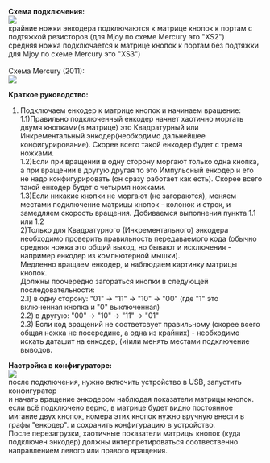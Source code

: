 **Схема подключения:**<br>
<img src='http://mmjoy.googlecode.com/svn/wiki/Encoder.jpg' /> <br>
крайние ножки энкодера подключаются к матрице кнопок к портам с подтяжкой резисторов (для Mjoy по схеме Mercury это "XS2")<br>
средняя ножка подключается к матрице кнопок к портам без подтяжки для Mjoy по схеме Mercury это "XS3")<br>
<br>
Схема Mercury (2011):<br>
<img src='http://mmjoy.googlecode.com/svn/wiki/Mjoy_2011.png' /><br>

<b>Краткое руководство:</b><br>
1) Подключаем енкодер к матрице кнопок и начинаем вращение:<br>
1.1)Правильно подключенный енкодер начнет хаотично моргать двумя кнопками(в матрице) это Квадратурный или Инкрементальный энкодер(необходимо дальнейшее конфигурирование). Скорее всего такой енкодер будет с тремя ножками.<br>
1.2)Если при вращении в одну сторону моргают только одна кнопка, а при вращении в другую другая то это Импульсный енкодер и его не надо конфигурировать (он сразу работает как есть). Скорее всего такой енкодер будет с четырмя ножками.<br>
1.3)Если никакие кнопки не моргают (не загораются), меняем местами подключение матрицы кнопок - колонок и строк, и замедляем скорость вращения. Добиваемся выполнения пункта 1.1 или 1.2<br>
2)Только для Квадратурного (Инкрементального) энкодера необходимо проверить правильность передаваемого кода (обычно средняя ножка это общий выход, но бывают и исключения - например енкодер из компьютерной мышки).<br>
Медленно вращаем енкодер, и наблюдаем картинку матрицы кнопок.<br>
Должны поочередно загораться кнопки в следующей последовательности:<br>
2.1) в одну сторону: "01" -> "11" -> "10" -> "00" (где "1" это включенная кнопка и "0" выключенная)<br>
2.2) в другую: "00" -> "10" -> "11" -> "01"<br>
2.3) Если код вращений не соответсвует правильному (скорее всего общая ножка не посередине, а одна из крайних) - необходимо искать даташит на енкодер, (и)или менять местами подключение выводов.<br>

<b>Настройка в конфигураторе:</b><br>
<img src='http://mmjoy.googlecode.com/svn/wiki/Encoder_conf.jpg' /><br>
после подключения, нужно включить устройство в USB, запустить конфигуратор<br>
и начать вращение энкодером наблюдая показатели матрицы кнопок. если всё подключено верно, в матрице будет видно постоянное мигание двух кнопок, номера этих кнопок нужно вручную внести в графы "енкодер". и сохранить конфигурацию в устройство.<br>
После перезагрузки, хаотичные показатели матрицы кнопок (куда подключен энкодер) должны интерпретироваться соотвественно направлением левого или правого вращения.<br>